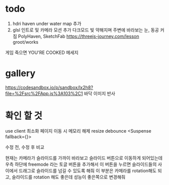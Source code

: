# todo

1. hdri haven under water map 추가
2. glsl 인트로 및 카메라 모션 추가 다크모드 빛 약해지며 주변에 바라보는 눈, 동공 커짐
   PolyHaven, SketchFab
   https://threejs-journey.com/lesson
   groot/works

게임 죽으면 YOU'RE COOKED 메세지

# gallery

https://codesandbox.io/p/sandbox/lx2h8?file=%2Fsrc%2FApp.js%3A103%2C1
바닥 이미지 반사

# 확인 할 것

use client 최소화
페이지 이동 시 메모리 해제
resize debounce
<Suspense fallback={<Loader />}>

수정 전, 수정 후 비교

현재는 카메라가 슬라이드를 가까이 바라보고 슬라이드 버튼으로 이동하게 되어있는데
우측 하단에 freemode 라는 토글 버튼을 추가해서 이 버튼을 누르면 슬라이드들의 사이에서 드래그로 슬라이드를 넘길 수 있도록 해줘
이 부분은 카메라를 rotation해도 되고, 슬라이드를 rotation 해도 좋은데 성능이 좋은쪽으로 변경해줘
